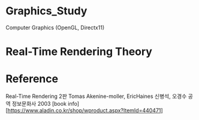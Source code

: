 # Graphics_Study
Computer Graphics (OpenGL, Directx11)

# Real-Time Rendering Theory

# Reference
Real-Time Rendering 2판 Tomas Akenine-moller, EricHaines 신병석, 오경수 공역 정보문화사 2003
[book info][https://www.aladin.co.kr/shop/wproduct.aspx?ItemId=440471]
